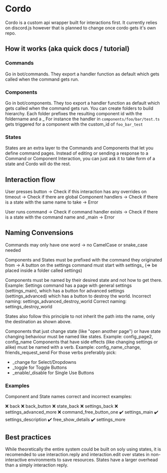 # Cordo

Cordo is a custom api wrapper built for interactions first. It currently relies on discord.js however that is planned to change once cordo gets it's own repo.


## How it works (aka quick docs / tutorial)

### Commands

Go in bot/commands. They export a handler function as default which gets called when the command gets run.

### Components

Go in bot/components. They too export a handler function as default which gets called when the command gets run.
You can create folders to build hierarchy. Each folder prefixes the resulting component id with the foldername and a _
For instance the handler in `components/foo/bar/test.ts` gets triggered for a component with the custom_id of `foo_bar_test`

### States

States are an extra layer to the Commands and Components that let you define command pages. Instead of editing or sending a response to a Command or Component Interaction, you can just ask it to take form of a state and Cordo will do the rest.

## Interaction flow

User presses button -> Check if this interaction has any overrides on timeout -> Check if there are global Component handlers -> Check if there is a state with the same name to take -> Error

User runs command -> Check if command handler exists -> Check if there is a state with the command name and _main -> Error

## Naming Convensions

Commands may only have one word -> no CamelCase or snake_case needed

Components and States must be prefixed with the command they originated from -> A button on the settings command must start with settings_ (=> be placed inside a folder called settings)

Components must be named by their desired state and not how to get there. Example: Settings command has a page with general settings (settings_main), which has a button for advanced settings (settings_advanced) which has a button to destroy the world.
Incorrect naming: settings_advanced_destroy_world
Correct naming: settings_destroy_world

States also follow this principle to not inherit the path into the name, only the destination as shown above.

Components that just change state (like "open another page") or have state changing behaviour must be named like states. Example: config_page2, config_name
Components that have side effects (like changing settings or alike) must be named with a verb. Example: config_name_change, friends_request_send
For those verbs preferably pick:
* _change for Select/Dropdowns
* _toggle for Toggle Buttons
* _enable/_disable for Single Use Buttons

### Examples

Component and State names correct and incorrect examples:

❌ back
❌ back_button
❌ state_back
❌ settings_back
❌ settings_advanced_more
❌ command_free_button_one
✔️ settings_main
✔️ settings_description
✔️ free_show_details
✔️ settings_more

## Best practices

While theoretically the entire system could be built on soly using states, it is recomended to use interaction.reply and interaction.edit over states in non-interactive environments to save resources. States have a larger overhead than a simply interaction reply.
